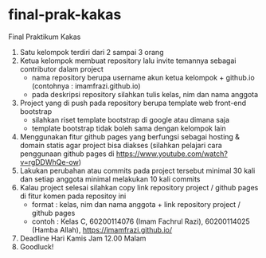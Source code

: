# final-prak-kakas
Final Praktikum Kakas

1. Satu kelompok terdiri dari 2 sampai 3 orang
2. Ketua kelompok membuat repository lalu invite temannya sebagai contributor dalam project
   - nama repository berupa username akun ketua kelompok + github.io (contohnya : imamfrazi.github.io)
   - pada deskripsi repository silahkan tulis kelas, nim dan nama anggota
3. Project yang di push pada repository berupa template web front-end bootstrap
   - silahkan riset template bootstrap di google atau dimana saja
   - template bootstrap tidak boleh sama dengan kelompok lain
4. Menggunakan fitur github pages yang berfungsi sebagai hosting & domain statis agar project bisa diakses
(silahkan pelajari cara penggunaan github pages di https://www.youtube.com/watch?v=rgDDWhQe-ow)
5. Lakukan perubahan atau commits pada project tersebut minimal 30 kali dan setiap anggota minimal melakukan 10 kali commits
6. Kalau project selesai silahkan copy link repository project / github pages di fitur komen pada repositoy ini
   - format : kelas, nim dan nama anggota + link repository project / github pages
   - contoh : Kelas C, 60200114076 (Imam Fachrul Razi), 60200114025 (Hamba Allah), https://imamfrazi.github.io/
7. Deadline Hari Kamis Jam 12.00 Malam
8. Goodluck!
